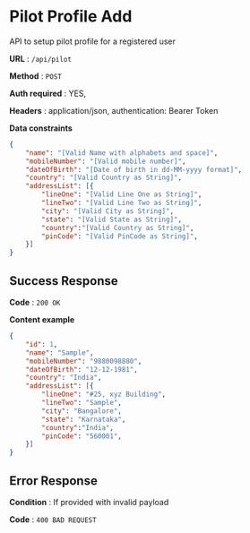 # Pilot Profile Add

API to setup pilot profile for a registered user

**URL** : `/api/pilot`

**Method** : `POST`

**Auth required** : YES,

**Headers** : application/json, authentication: Bearer Token

**Data constraints**

```json
{
	"name": "[Valid Name with alphabets and space]",
	"mobileNumber": "[Valid mobile number]",
	"dateOfBirth": "[Date of birth in dd-MM-yyyy format]",
	"country": "[Valid Country as String]",
	"addressList": [{
		"lineOne": "[Valid Line One as String]",
		"lineTwo": "[Valid Line Two as String]",
		"city": "[Valid City as String]",
		"state": "[Valid State as String]",
		"country":"[Valid Country as String]",
		"pinCode": "[Valid PinCode as String]",
	}]
}
```

## Success Response

**Code** : `200 OK`

**Content example**

```json
{
    "id": 1,
	"name": "Sample",
	"mobileNumber": "9880098880",
	"dateOfBirth": "12-12-1981",
	"country": "India",
	"addressList": [{
		"lineOne": "#25, xyz Building",
		"lineTwo": "Sample",
		"city": "Bangalore",
		"state": "Karnataka",
		"country":"India",
		"pinCode": "560001",
	}]
}
```

## Error Response

**Condition** : If provided with invalid payload

**Code** : `400 BAD REQUEST`


